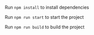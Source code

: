 Run `npm install` to install dependencies

Run `npm run start` to start the project

Run `npm run build` to build the project